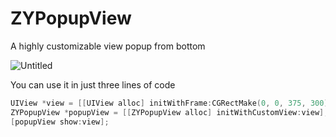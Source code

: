 # ZYPopupView
A highly customizable view popup from bottom

![Untitled](https://user-images.githubusercontent.com/15340066/146524781-6cfca47f-059e-46d2-9f6f-5c6ecde1f323.gif)

You can use it in just three lines of code
```Objective-C
UIView *view = [[UIView alloc] initWithFrame:CGRectMake(0, 0, 375, 300)];
ZYPopupView *popupView = [[ZYPopupView alloc] initWithCustomView:view];
[popupView show:view];
```
